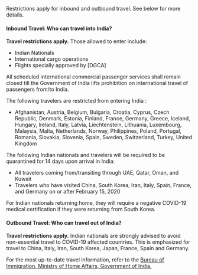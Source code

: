 Restrictions apply for inbound and outbound travel. See below for more details.

#### Inbound Travel: Who can travel into India?

**Travel restrictions apply.** Those allowed to enter include:
- Indian Nationals
- International cargo operations
- Flights specially approved by [DGCA]

All scheduled international commercial passenger services shall remain closed till the Government of India lifts prohibition on international travel of passengers from/to India.

The following travelers are restricted from entering India :

- Afghanistan, Austria, Belgium, Bulgaria, Croatia, Cyprus, Czech Republic, Denmark, Estonia, Finland, France, Germany, Greece, Iceland, Hungary, Ireland, Italy, Latvia, Liechtenstein, Lithuania, Luxembourg, Malaysia, Malta, Netherlands, Norway, Philippines, Poland, Portugal, Romania, Slovakia, Slovenia, Spain, Sweden, Switzerland, Turkey, United Kingdom

The following Indian nationals and travelers will be required to be quarantined for 14 days upon arrival in India:

- All travelers coming from/transiting through UAE, Qatar, Oman, and Kuwait
- Travelers who have visited China, South Korea, Iran, Italy, Spain, France, and Germany on or after February 15, 2020

For Indian nationals returning home, they will require a negative COVID-19 medical certification if they were returning from South Korea.

#### Outbound Travel: Who can travel out of India?

**Travel restrictions apply.** Indian nationals are strongly advised to avoid non-essential travel to COVID-19 affected countries. This is emphasized for travel to China, Italy, Iran, South Korea, Japan, France, Spain and Germany.

For the most up-to-date travel information, refer to the [Bureau of Immigration, Ministry of Home Affairs, Government of India.](https://boi.gov.in/content/advisory-travel-and-visa-restrictions-related-covid-19-1)
